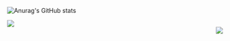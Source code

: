  ![Anurag's GitHub stats](https://github-readme-stats.vercel.app/api?username=choitjddn0311&hide=contribs,prs&show_icons=true&theme=graywhite)


<div align="left">
  <img src="https://i.pinimg.com/originals/4d/e6/fe/4de6fec9780bb1546110741fe9beaedf.gif" />
</div>
<div align="right">
  <img src="https://media2.giphy.com/media/R27YAWfeqJv9u/giphy.gif" />
</div>
